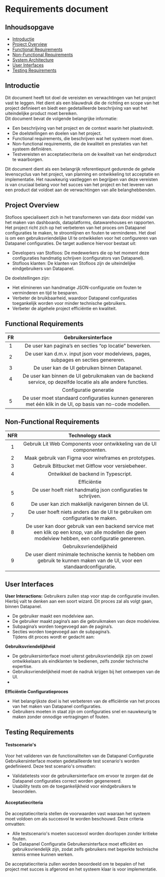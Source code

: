 # Requirements document

## Inhoudsopgave
- [Introductie](#introductie)	
- [Project Overview](#project-overview)
- [Functional Requirements](#functional-requirements)
- [Non-Functional Requirements](#non-functional-requirements)
- [System Architecture](#system-architecture)
- [User Interfaces](#user-interfaces)
- [Testing Requirements](#testing-requirements)


## Introductie
Dit document heeft tot doel de vereisten en verwachtingen van het project vast te leggen. Het dient als een blauwdruk die de richting en scope van het project definieert en biedt een gedetailleerde beschrijving 
van wat het uiteindelijke product moet bereiken.   
Dit document bevat de volgende belangrijke informatie:  
- Een beschrijving van het project en de context waarin het plaatsvindt.
- De doelstellingen en doelen van het project.
- Functional requirements, die beschrijven wat het systeem moet doen.
- Non-functional requirements, die de kwaliteit en prestaties van het systeem definiëren.
- Testvereisten en acceptatiecriteria om de kwaliteit van het eindproduct te waarborgen.

Dit document dient als een belangrijk referentiepunt gedurende de gehele levenscyclus van het project, van planning en ontwikkeling tot acceptatie en implementatie. Het nauwkeurig vastleggen en begrijpen van deze
vereisten is van cruciaal belang voor het succes van het project en het leveren van een product dat voldoet aan de verwachtingen van alle belanghebbenden.
 
## Project Overview
Stofloos specialiseert zich in het transformeren van data door middel van het maken van dashboards, dataplatforms, datawarehouses en rapporten. Het project richt zich op het verbeteren van het proces om Datapanel configuraties te maken, te stroomlijnen en fouten te verminderen. Het doel is om een gebruiksvriendelijke UI te ontwikkelen voor het configureren van Datapanel configuraties.
De target audience hiervoor bestaat uit:  
- Developers van Stofloos: De medewerkers die op het moment deze configuraties handmatig schrijven (configurators van Datapanel).
- Stofloos klanten: De klanten van Stofloos zijn de uiteindelijke eindgebruikers van Datapanel.

De doelstellingen zijn:
- Het elimineren van handmatige JSON-configuratie om fouten te verminderen en tijd te besparen.
- Verbeter de bruikbaarheid, waardoor Datapanel configuraties toegankelijk worden voor minder technische gebruikers.
- Verbeter de algehele project efficiëntie en kwaliteit. 

## Functional Requirements

|FR|Gebruikersinterface|
|:-:|:----------------:|
|1|De user kan pagina’s en secties “op locatie” bewerken.|
|2|De user kan d.m.v. input json voor modelviews, pages, subpages en secties genereren.|
|3|De user kan de UI gebruiken binnen Datapanel.|
|4|De user kan binnen de UI gebruikmaken van de backend service, op dezelfde locatie als alle andere functies.|
||Configuratie generatie|
|5|De user moet standaard configuraties kunnen genereren met één klik in de UI, op basis van no-code modellen.|

## Non-Functional Requirements
|NFR|Technology stack|
|:-:|:--------------:|
|1|Gebruik Lit Web Components voor ontwikkeling van de UI componenten.|
|2|Maak gebruik van Figma voor wireframes en prototypes.|
|3|Gebruik Bitbucket met Gitflow voor versiebeheer.|
|4|Ontwikkel de backend in Typescript.|
||Efficiëntie|
|5|De user hoeft niet handmatig json configuraties te schrijven.|
|6|De user kan zich makkelijk navigeren binnen de UI.|
|7|De user hoeft niets anders dan de UI te gebruiken om configuraties te maken.|
|8|De user kan door gebruik van een backend service met een klik op een knop, van alle modellen die geen modelview hebben, een configuratie genereren.|
||Gebruiksvriendelijkheid|
|9|De user dient minimale technische kennis te hebben om gebruik te kunnen maken van de UI, voor een standaardconfiguratie.|

## User Interfaces
__User Interactions:__ 
Gebruikers zullen stap voor stap de configuratie invullen. Hierbij valt te denken aan een soort wizard. Dit proces zal als volgt gaan, binnen Datapanel.  
- De gebruiker maakt een modelview aan. 
- De gebruiker maakt pagina’s aan die gebruikmaken van deze modelview.
- Subpagina’s worden toegevoegd aan de pagina’s.
- Secties worden toegevoegd aan de subpagina’s.  
Tijdens dit proces wordt er gedacht aan:

__Gebruiksvriendelijkheid__  
- De gebruikersinterface moet uiterst gebruiksvriendelijk zijn om zowel ontwikkelaars als eindklanten te bedienen, zelfs zonder technische expertise.
- Gebruiksvriendelijkheid moet de nadruk krijgen bij het ontwerpen van de UI.
- 
__Efficiëntie Configuratieproces__
- Het belangrijkste doel is het verbeteren van de efficiëntie van het proces van het maken van Datapanel configuraties.
- Gebruikers moeten in staat zijn om configuraties snel en nauwkeurig te maken zonder onnodige vertragingen of fouten.

## Testing Requirements
#### Testscenario's
Voor het valideren van de functionaliteiten van de Datapanel Configuratie Gebruikersinterface moeten gedetailleerde test scenario's worden gedefinieerd. Deze test scenario's omvatten:  
- Validatietests voor de gebruikersinterface om ervoor te zorgen dat de Datapanel configuraties correct worden gegenereerd.
- Usability tests om de toegankelijkheid voor eindgebruikers te beoordelen.
#### Acceptatiecriteria
De acceptatiecriteria stellen de voorwaarden vast waaraan het systeem moet voldoen om als succesvol te worden beschouwd. Deze criteria omvatten:  
- Alle testscenario's moeten succesvol worden doorlopen zonder kritieke fouten.
- De Datapanel Configuratie Gebruikersinterface moet efficiënt en gebruiksvriendelijk zijn, zodat zelfs gebruikers met beperkte technische kennis ermee kunnen werken.

De acceptatiecriteria zullen worden beoordeeld om te bepalen of het project met succes is afgerond en het systeem klaar is voor implementatie.


